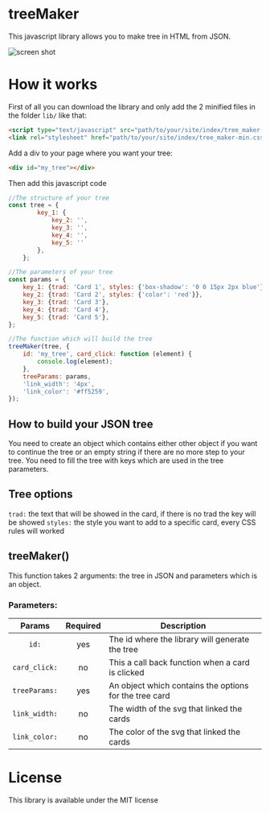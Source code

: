 # treeMaker

This javascript library allows you to make tree in HTML from JSON.

![screen shot](https://i.ibb.co/VVXFQFM/libtree.png)

# How it works

First of all you can download the library and only add the 2 minified files in the folder ``lib/`` like that:
```html
<script type="text/javascript" src="path/to/your/site/index/tree_maker-min.js"></script>
<link rel="stylesheet" href="path/to/your/site/index/tree_maker-min.css">
```

Add a div to your page where you want your tree:
````html
<div id="my_tree"></div>
````

Then add this javascript code
````javascript
//The structure of your tree
const tree = {
        key_1: {
            key_2: '',
            key_3: '',
            key_4: '',
            key_5: ''
        },
    };

//The parameters of your tree
const params = {
    key_1: {trad: 'Card 1', styles: {'box-shadow': '0 0 15px 2px blue'}},
    key_2: {trad: 'Card 2', styles: {'color': 'red'}},
    key_3: {trad: 'Card 3'},
    key_4: {trad: 'Card 4'},
    key_5: {trad: 'Card 5'},
};

//The function which will build the tree
treeMaker(tree, {
    id: 'my_tree', card_click: function (element) {
        console.log(element);
    },
    treeParams: params,
    'link_width': '4px',
    'link_color': '#ff5259',
});
````
## How to build your JSON tree

You need to create an object which contains either other object if you want to continue the tree or an empty string if there are no more step to your tree.
You need to fill the tree with keys which are used in the tree parameters.

## Tree options

``trad:`` the text that will be showed in the card, if there is no trad the key will be showed
``styles:`` the style you want to add to a specific card, every CSS rules will worked

## treeMaker()

This function takes 2 arguments: the tree in JSON and parameters which is an object.

### Parameters:
| Params | Required | Description |
| :---: | :---: | --- |
| ``id:`` | yes | The id where the library will generate the tree |
| ``card_click:`` | no | This a call back function when a card is clicked |
| ``treeParams:`` | yes | An object which contains the options for the tree card |
| ``link_width:`` | no | The width of the svg that linked the cards |
| ``link_color:`` | no | The color of the svg that linked the cards |

# License

This library is available under the MIT license

